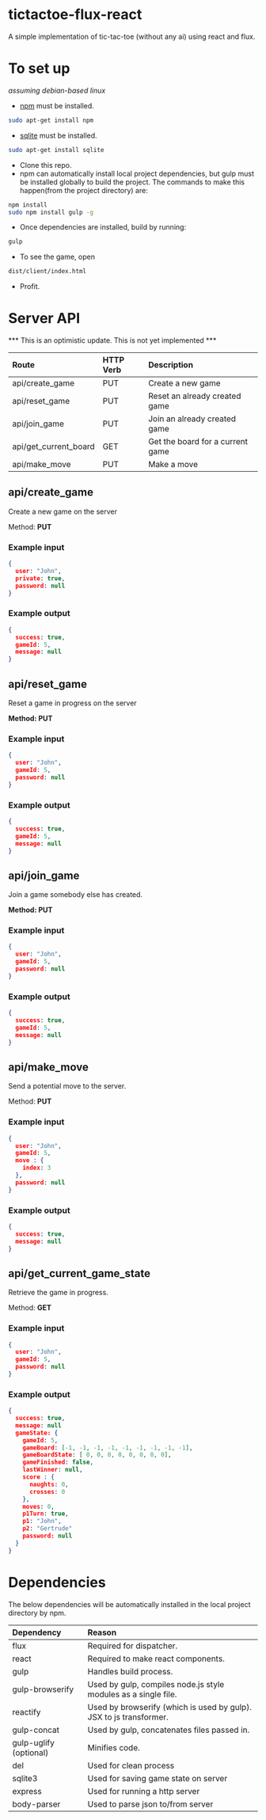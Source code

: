 tictactoe-flux-react
====================

A simple implementation of tic-tac-toe (without any ai) using react and flux.

To set up
=========
*assuming debian-based linux*

* [npm](https://www.npmjs.org/) must be installed.
```sh
sudo apt-get install npm
```
* [sqlite](http://www.sqlite.org/) must be installed.
```sh
sudo apt-get install sqlite
```
* Clone this repo.
* npm can automatically install local project dependencies, but gulp must be installed globally to build the project. The commands to make this happen(from the project directory) are:
```sh
npm install
sudo npm install gulp -g
```
* Once dependencies are installed, build by running:
```sh
gulp
```
* To see the game, open
```sh
dist/client/index.html
```
* Profit.

Server API
==========

*** This is an optimistic update. This is not yet implemented ***


| Route                 | HTTP Verb | Description                      |
|:----------------------|:----------|:---------------------------------|
| api/create_game       | PUT       | Create a new game                |
| api/reset_game        | PUT       | Reset an already created game    |
| api/join_game         | PUT       | Join an already created game     |
| api/get_current_board | GET       | Get the board for a current game |
| api/make_move         | PUT       | Make a move                      |

## api/create_game

Create a new game on the server

Method: **PUT**

### Example input

```json
{
  user: "John",
  private: true,
  password: null
}
```

### Example output
```json
{
  success: true,
  gameId: 5,
  message: null
}
```

## api/reset_game

Reset a game in progress on the server

**Method: PUT**

### Example input

```json
{
  user: "John",
  gameId: 5,
  password: null
}
```

### Example output
```json
{
  success: true,
  gameId: 5,
  message: null
}
```

## api/join_game

Join a game somebody else has created.

**Method: PUT**

### Example input

```json
{
  user: "John",
  gameId: 5,
  password: null
}
```

### Example output
```json
{
  success: true,
  gameId: 5,
  message: null
}
```

## api/make_move

Send a potential move to the server.

Method: **PUT**

### Example input

```json
{
  user: "John",
  gameId: 5,
  move : {
    index: 3
  },
  password: null
}
```

### Example output
```json
{
  success: true,
  message: null
}
```

## api/get_current_game_state

Retrieve the game in progress.

Method: **GET**

### Example input

```json
{
  user: "John",
  gameId: 5,
  password: null
}
```

### Example output
```json
{
  success: true,
  message: null
  gameState: {
    gameId: 5,
    gameBoard: [-1, -1, -1, -1, -1, -1, -1, -1, -1],
    gameBoardState: [ 0, 0, 0, 0, 0, 0, 0, 0],
    gameFinished: false,
    lastWinner: null,
    score : {
      naughts: 0,
      crosses: 0
    },
    moves: 0,
    p1Turn: true,
    p1: "John",
    p2: "Gertrude"
    password: null
  }
}
```

Dependencies
============

The below dependencies will be automatically installed in the local project directory by npm.

| Dependency             | Reason                                                             |
|:-----------------------|:-------------------------------------------------------------------|
| flux                   | Required for dispatcher.                                           |
| react                  | Required to make react components.                                 |
| gulp                   | Handles build process.                                             |
| gulp-browserify        | Used by gulp, compiles node.js style modules as a single file.     |
| reactify               | Used by browserify (which is used by gulp). JSX to js transformer. |
| gulp-concat            | Used by gulp, concatenates files passed in.                        |
| gulp-uglify (optional) | Minifies code.                                                     |
| del                    | Used for clean process                                             |
| sqlite3                | Used for saving game state on server                               |
| express                | Used for running a http server                                     |
| body-parser            | Used to parse json to/from server                                  |
